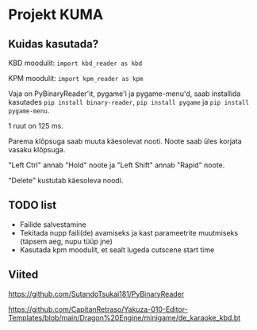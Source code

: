 # Projekt KUMA
## Kuidas kasutada?
KBD moodulit:
`import kbd_reader as kbd`

KPM moodulit:
`import kpm_reader as kpm`

Vaja on PyBinaryReader'it, pygame'i ja pygame-menu'd, saab installida kasutades `pip install binary-reader`, `pip install pygame` ja `pip install pygame-menu`.


1 ruut on 125 ms.

Parema klõpsuga saab muuta käesolevat nooti. Noote saab üles korjata vasaku klõpsuga.

"Left Ctrl" annab "Hold" noote ja "Left Shift" annab "Rapid" noote.

"Delete" kustutab käesoleva noodi.

## TODO list
* Failide salvestamine
* Tekitada nupp faili(de) avamiseks ja kast parameetrite muutmiseks (täpsem aeg, nupu tüüp jne)
* Kasutada kpm moodulit, et sealt lugeda cutscene start time 

## Viited
https://github.com/SutandoTsukai181/PyBinaryReader

https://github.com/CapitanRetraso/Yakuza-010-Editor-Templates/blob/main/Dragon%20Engine/minigame/de_karaoke_kbd.bt
